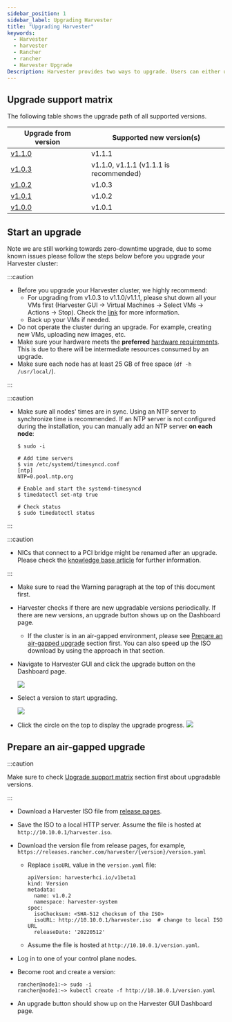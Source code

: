 ```yaml
---
sidebar_position: 1
sidebar_label: Upgrading Harvester
title: "Upgrading Harvester"
keywords:
  - Harvester
  - harvester
  - Rancher
  - rancher
  - Harvester Upgrade
Description: Harvester provides two ways to upgrade. Users can either upgrade using the ISO image or upgrade through the UI.
---
```


## Upgrade support matrix

The following table shows the upgrade path of all supported versions.

| Upgrade from version | Supported new version(s) |
|----------------------|--------------------------|
| [v1.1.0](./v1-0-3-to-v1-1-1.md) | v1.1.1        |
| [v1.0.3](./v1-0-3-to-v1-1-1.md) | v1.1.0, v1.1.1 (v1.1.1 is recommended)        |
| [v1.0.2](./previous-releases/v1-0-2-to-v1-0-3.md) | v1.0.3        |
| [v1.0.1](./previous-releases/v1-0-1-to-v1-0-2.md) | v1.0.2        |
| [v1.0.0](./previous-releases/v1-0-0-to-v1-0-1.md) | v1.0.1        |

## Start an upgrade

Note we are still working towards zero-downtime upgrade, due to some known issues please follow the steps below before you upgrade your Harvester cluster:

:::caution

- Before you upgrade your Harvester cluster, we highly recommend:
    - For upgrading from v1.0.3 to v1.1.0/v1.1.1, please shut down all your VMs first (Harvester GUI -> Virtual Machines -> Select VMs -> Actions -> Stop). Check the [link](./v1-0-3-to-v1-1-1.md#general-information) for more information.
    - Back up your VMs if needed.
- Do not operate the cluster during an upgrade. For example, creating new VMs, uploading new images, etc.
- Make sure your hardware meets the **preferred** [hardware requirements](../index.md#hardware-requirements). This is due to there will be intermediate resources consumed by an upgrade.
- Make sure each node has at least 25 GB of free space (`df -h /usr/local/`).

:::

:::caution

- Make sure all nodes' times are in sync. Using an NTP server to synchronize time is recommended. If an NTP server is not configured during the installation, you can manually add an NTP server **on each node**:

    ```
    $ sudo -i

    # Add time servers
    $ vim /etc/systemd/timesyncd.conf
    [ntp]
    NTP=0.pool.ntp.org

    # Enable and start the systemd-timesyncd
    $ timedatectl set-ntp true

    # Check status
    $ sudo timedatectl status
    ```

:::

:::caution

- NICs that connect to a PCI bridge might be renamed after an upgrade. Please check the [knowledge base article](https://harvesterhci.io/kb/nic-naming-scheme) for further information.

:::

- Make sure to read the Warning paragraph at the top of this document first.
- Harvester checks if there are new upgradable versions periodically. If there are new versions, an upgrade button shows up on the Dashboard page.
    - If the cluster is in an air-gapped environment, please see [Prepare an air-gapped upgrade](#prepare-an-air-gapped-upgrade) section first. You can also speed up the ISO download by using the approach in that section.
- Navigate to Harvester GUI and click the upgrade button on the Dashboard page.

    ![](/img/v1.1/upgrade/upgrade_button.png)

- Select a version to start upgrading.

    ![](/img/v1.1/upgrade/upgrade_select_version.png)

- Click the circle on the top to display the upgrade progress.
    ![](/img/v1.1/upgrade/upgrade_progress.png)


## Prepare an air-gapped upgrade

:::caution

Make sure to check [Upgrade support matrix](#upgrade-support-matrix) section first about upgradable versions.

:::

- Download a Harvester ISO file from [release pages](https://github.com/harvester/harvester/releases).
- Save the ISO to a local HTTP server. Assume the file is hosted at `http://10.10.0.1/harvester.iso`.
- Download the version file from release pages, for example, `https://releases.rancher.com/harvester/{version}/version.yaml`

    - Replace `isoURL` value in the `version.yaml` file:

        ```
        apiVersion: harvesterhci.io/v1beta1
        kind: Version
        metadata:
          name: v1.0.2
          namespace: harvester-system
        spec:
          isoChecksum: <SHA-512 checksum of the ISO> 
          isoURL: http://10.10.0.1/harvester.iso  # change to local ISO URL
          releaseDate: '20220512'
        ```

    - Assume the file is hosted at `http://10.10.0.1/version.yaml`.

- Log in to one of your control plane nodes.
- Become root and create a version:

    ```
    rancher@node1:~> sudo -i
    rancher@node1:~> kubectl create -f http://10.10.0.1/version.yaml
    ```

- An upgrade button should show up on the Harvester GUI Dashboard page.
